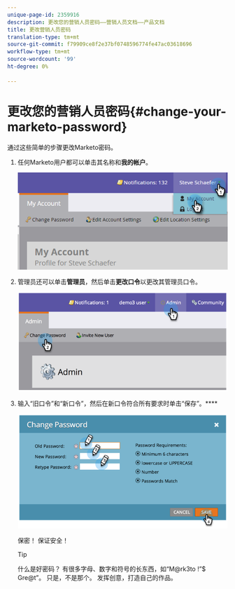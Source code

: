 ```yaml
---
unique-page-id: 2359916
description: 更改您的营销人员密码——营销人员文档——产品文档
title: 更改营销人员密码
translation-type: tm+mt
source-git-commit: f79909ce8f2e37bf0748596774fe47ac03618696
workflow-type: tm+mt
source-wordcount: '99'
ht-degree: 0%

---
```



# 更改您的营销人员密码{#change-your-marketo-password}

通过这些简单的步骤更改Marketo密码。

1. 任何Marketo用户都可以单击其名称和&#x200B;**我的帐户**。

   ![](assets/image2015-11-10-10-3a40-3a8.png)

1. 管理员还可以单击&#x200B;**管理员**，然后单击&#x200B;**更改口令**&#x200B;以更改其管理员口令。

   ![](assets/image2014-9-10-9-3a43-3a47.png)

1. 输入“旧口令”和“新口令”，然后在新口令符合所有要求时单击“保存”。****

   ![](assets/image2014-9-10-9-3a44-3a2.png)

   保密！ 保证安全！

   >[!TIP]
   >
   >什么是好密码？ 有很多字母、数字和符号的长东西，如“M@rk3to !”$ Gre@t”。 只是，不是那个。 发挥创意，打造自己的作品。
